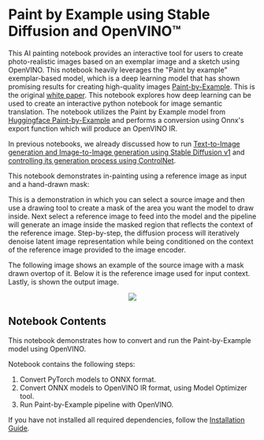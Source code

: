 # Paint by Example using Stable Diffusion and OpenVINO™

This AI painting notebook provides an interactive tool for users to create photo-realistic images based on an exemplar image and a sketch using OpenVINO. This notebook heavily leverages the "Paint by example" exemplar-based model, which is a deep learning model that has shown promising results for creating high-quality images [Paint-by-Example](https://github.com/Fantasy-Studio/Paint-by-Example). This is the original [white paper](https://arxiv.org/abs/2211.13227). This notebook explores how deep learning can be used to create an interactive python notebook for image semantic translation. The notebook utilizes the Paint by Example model from [Huggingface Paint-by-Example](https://huggingface.co/Fantasy-Studio/Paint-by-Example) and performs a conversion using Onnx's export function which will produce an OpenVINO IR.


In previous notebooks, we already discussed how to run [Text-to-Image generation and Image-to-Image generation using Stable Diffusion v1](../225-stable-diffusion-text-to-image/225-stable-diffusion-text-to-image.ipynb) and [controlling its generation process using ControlNet](../235-controlnet-stable-diffusion/235-controlnet-stable-diffusion.ipynb).

This notebook demonstrates in-painting using a reference image as input and a hand-drawn mask:

This is a demonstration in which you can select a source image and then use a drawing tool to create a mask of the area you want the model to draw inside. Next select a reference image to feed into the model and the pipeline will generate an image inside the masked region that reflects the context of the reference image.
Step-by-step, the diffusion process will iteratively denoise latent image representation while being conditioned on the context of the reference image provided to the image encoder.

The following image shows an example of the source image with a mask drawn overtop of it. Below it is the reference image used for input context. Lastly, is shown the output image.

<p align="center">
    <img src="https://user-images.githubusercontent.com/103226580/235281192-66eeefee-6c6a-45af-b805-0eb10490f78e.png"/>
</p>


## Notebook Contents

This notebook demonstrates how to convert and run the Paint-by-Example model using OpenVINO.

Notebook contains the following steps:
1. Convert PyTorch models to ONNX format.
2. Convert ONNX models to OpenVINO IR format, using Model Optimizer tool.
3. Run Paint-by-Example pipeline with OpenVINO.

If you have not installed all required dependencies, follow the [Installation Guide](../../README.md).
